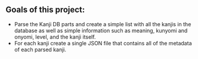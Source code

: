 ## Goals of this project:

- Parse the Kanji DB parts and create a simple list with all the kanjis in the database as well as simple information such as meaning, kunyomi and onyomi, level, and the kanji itself.
- For each kanji create a single JSON file that contains all of the metadata of each parsed kanji.
